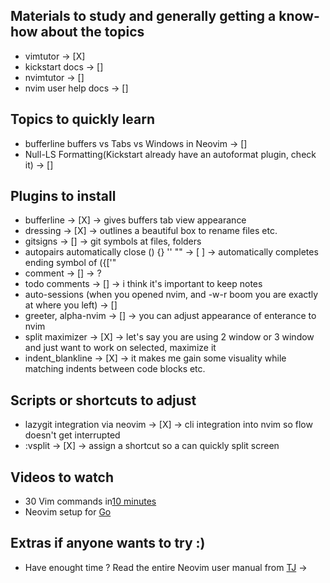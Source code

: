 ## Materials to study and generally getting a know-how about the topics
- vimtutor -> [X]
- kickstart docs -> []
- nvimtutor -> []
- nvim user help docs -> []

## Topics to quickly learn
- bufferline buffers vs Tabs vs Windows in Neovim -> []
- Null-LS Formatting(Kickstart already have an autoformat plugin, check it) -> [] 

## Plugins to install

- bufferline -> [X] -> gives buffers tab view appearance
- dressing -> [X] -> outlines a beautiful box to rename files etc.
- gitsigns -> [] -> git symbols at files, folders
- autopairs automatically close () {} '' "" -> [ ] -> automatically completes ending symbol of ({['"
- comment -> [] -> ?
- todo comments -> [] -> i think it's important to keep notes 
- auto-sessions (when you opened nvim, and <space>-w-r boom you are exactly at where you left) -> [] 
- greeter, alpha-nvim -> [] -> you can adjust appearance of enterance to nvim
- split maximizer -> [X] -> let's say you are using 2 window or 3 window and just want to work on selected, maximize it
- indent_blankline -> [X] -> it makes me gain some visuality while matching indents between code blocks etc.


## Scripts or shortcuts to adjust

- lazygit integration via neovim -> [X] -> cli integration into nvim so flow doesn't get interrupted
- :vsplit -> [X] -> assign a shortcut so a can quickly split screen 



## Videos to watch
- 30 Vim commands in[10 minutes](https://www.youtube.com/watch?v=RSlrxE21l_k)
- Neovim setup for [Go](https://www.youtube.com/watch?v=i04sSQjd-qo)





## Extras if anyone wants to try :)
- Have enought time ? Read the entire Neovim user manual from [TJ](https://www.youtube.com/watch?v=kJVqxFnhIuw) -> 
